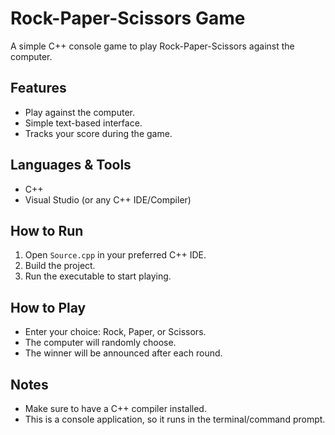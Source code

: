 # Rock-Paper-Scissors Game

A simple C++ console game to play Rock-Paper-Scissors against the computer.

## Features
- Play against the computer.
- Simple text-based interface.
- Tracks your score during the game.

## Languages & Tools
- C++
- Visual Studio (or any C++ IDE/Compiler)

## How to Run
1. Open `Source.cpp` in your preferred C++ IDE.
2. Build the project.
3. Run the executable to start playing.

## How to Play
- Enter your choice: Rock, Paper, or Scissors.
- The computer will randomly choose.
- The winner will be announced after each round.

## Notes
- Make sure to have a C++ compiler installed.
- This is a console application, so it runs in the terminal/command prompt.
